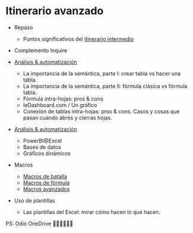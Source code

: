 # Itinerario avanzado

- Repaso
  - Puntos significativos del [itinerario intermedio](intermedio.md)

- Complemento Inquire

- [Análisis & automatización](analisis/unCaso.md)
  - La importancia de la semántica, parte I: crear tabla vs hacer una tabla.
  - La importancia de la semántica, parte II: fórmula clásica vs fórmula tabla.
  - Fórmula intra-hojas: pros & cons
  - leDashboard.com / Un gráfico
  - Conexión de tablas intra-hojas: prox & cons. Casos y cosas que pasan cuando abres y cierras hojas.

- [Análisis & automatización](analisis/otroCaso.md)
  - PowerBI@Excel
  - Bases de datos
  - Gráficos dinámicos
  
- Macros
  - [Macros de batalla](automatizacion/macrosDeBatalla.md)
  - [Macros de fórmula](automatizacion/macrosDeFormula.md)
  - [Macros avanzados](automatizacion/macrosAvanzados.md)

- Uso de plantillas
  - Las plantillas del Excel: mirar cómo hacen lo que hacen.

PS: Odio OneDrive 😤😡🤬🤬🤬🤬
